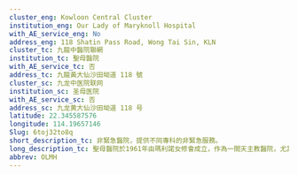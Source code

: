 ```yaml
---
cluster_eng: Kowloon Central Cluster
institution_eng: Our Lady of Maryknoll Hospital
with_AE_service_eng: No
address_eng: 118 Shatin Pass Road, Wong Tai Sin, KLN
cluster_tc: 九龍中醫院聯網
institution_tc: 聖母醫院
with_AE_service_tc: 否
address_tc: 九龍黃大仙沙田坳道 118 號
cluster_sc: 九龙中医院联网
institution_sc: 圣母医院
with_AE_service_sc: 否
address_sc: 九龙黄大仙沙田坳道 118 号
latitude: 22.345587576
longitude: 114.19657146
Slug: 6toj32to8q
short_description_tc: 非緊急醫院，提供不同專科的非緊急服務。
long_description_tc: 聖母醫院於1961年由瑪利諾女修會成立，作為一間天主教醫院，尤其著重住院、門診和日間診療的病人，在生理、社交、心理和靈性上的需要。
abbrev: OLMH
---
```

